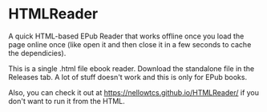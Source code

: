 # HTMLReader
A quick HTML-based EPub Reader that works offline once you load the page online once (like open it and then close it in a few seconds to cache the dependicies).

This is a single .html file ebook reader. Download the standalone file in the Releases tab.
A lot of stuff doesn't work and this is only for EPub books.

Also, you can check it out at https://nellowtcs.github.io/HTMLReader/ if you don't want to run it from the HTML.
